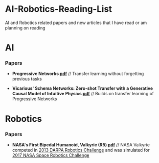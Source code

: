 # AI-Robotics-Reading-List
AI and Robotics related papers and new articles that I have read or am planning on reading

# AI
### Papers
- **Progressive Networks [pdf](https://arxiv.org/pdf/1606.04671.pdf)** // Transfer learning without forgetting previous tasks

- **Vicarious' Schema Networks: Zero-shot Transfer with a Generative Causal Model of Intuitive Physics [pdf](https://www.vicarious.com/img/icml2017-schemas.pdf)** // Builds on transfer learning of Progressive Networks

# Robotics
### Papers
- **NASA's First Bipedal Humanoid, Valkyrie (R5) [pdf](https://pdfs.semanticscholar.org/f710/201366d7c59c5b8e3916856b0351031c33ea.pdf)** // NASA Valkyrie competed in [2013 DARPA Robotics Challenge](http://archive.darpa.mil/roboticschallengetrialsarchive/) and was simulated for [2017 NASA Space Robotics Challenge](https://www.nasa.gov/directorates/spacetech/centennial_challenges/space_robotics/index.html)
